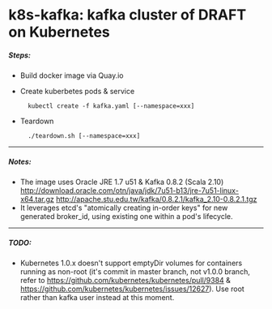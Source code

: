 # k8s-kafka: kafka cluster of DRAFT on Kubernetes
##### Steps:
* Build docker image via Quay.io
* Create kuberbetes pods & service

        kubectl create -f kafka.yaml [--namespace=xxx]
* Teardown

        ./teardown.sh [--namespace=xxx]
-----
##### Notes:
* The image uses Oracle JRE 1.7 u51 & Kafka 0.8.2 (Scala 2.10)
	http://download.oracle.com/otn/java/jdk/7u51-b13/jre-7u51-linux-x64.tar.gz
	http://apache.stu.edu.tw/kafka/0.8.2.1/kafka_2.10-0.8.2.1.tgz
* It leverages etcd's "atomically creating in-order keys" for new generated broker_id, using existing one within a pod's lifecycle. 

-----
##### TODO:
* Kubernetes 1.0.x doesn't support emptyDir volumes for containers running as non-root (it's commit in master branch, not v1.0.0 branch, refer to https://github.com/kubernetes/kubernetes/pull/9384 & https://github.com/kubernetes/kubernetes/issues/12627). Use root rather than kafka user instead at this moment.
